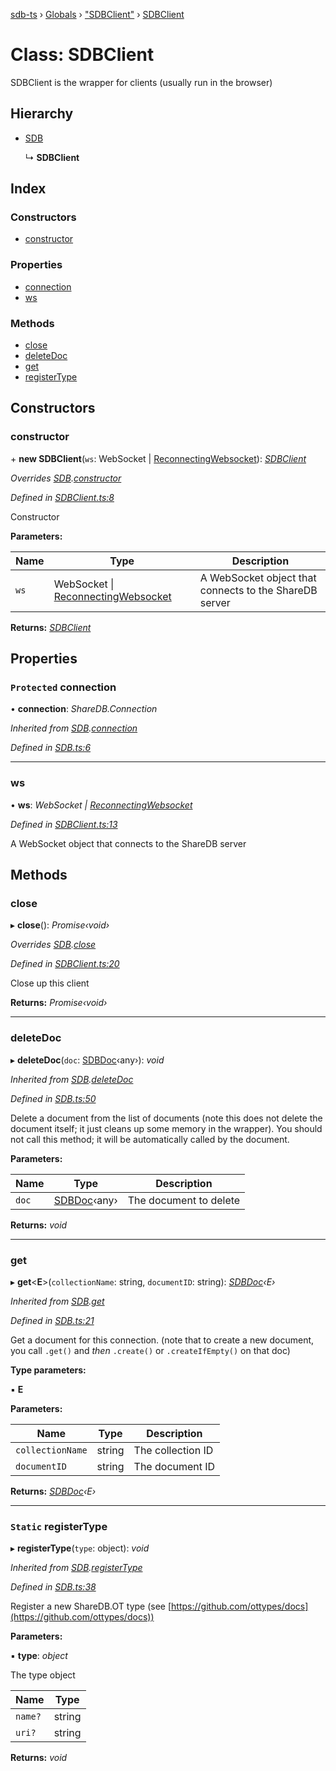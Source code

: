[sdb-ts](../README.md) › [Globals](../globals.md) › ["SDBClient"](../modules/_sdbclient_.md) › [SDBClient](_sdbclient_.sdbclient.md)

# Class: SDBClient

SDBClient is the wrapper for clients (usually run in the browser)

## Hierarchy

* [SDB](_sdb_.sdb.md)

  ↳ **SDBClient**

## Index

### Constructors

* [constructor](_sdbclient_.sdbclient.md#constructor)

### Properties

* [connection](_sdbclient_.sdbclient.md#protected-connection)
* [ws](_sdbclient_.sdbclient.md#ws)

### Methods

* [close](_sdbclient_.sdbclient.md#close)
* [deleteDoc](_sdbclient_.sdbclient.md#deletedoc)
* [get](_sdbclient_.sdbclient.md#get)
* [registerType](_sdbclient_.sdbclient.md#static-registertype)

## Constructors

###  constructor

\+ **new SDBClient**(`ws`: WebSocket | [ReconnectingWebsocket](_utils_.reconnectingwebsocket.md)): *[SDBClient](_sdbclient_.sdbclient.md)*

*Overrides [SDB](_sdb_.sdb.md).[constructor](_sdb_.sdb.md#constructor)*

*Defined in [SDBClient.ts:8](https://github.com/soney/sdb-ts/blob/2d09328/src/SDBClient.ts#L8)*

Constructor

**Parameters:**

Name | Type | Description |
------ | ------ | ------ |
`ws` | WebSocket &#124; [ReconnectingWebsocket](_utils_.reconnectingwebsocket.md) | A WebSocket object that connects to the ShareDB server  |

**Returns:** *[SDBClient](_sdbclient_.sdbclient.md)*

## Properties

### `Protected` connection

• **connection**: *ShareDB.Connection*

*Inherited from [SDB](_sdb_.sdb.md).[connection](_sdb_.sdb.md#protected-connection)*

*Defined in [SDB.ts:6](https://github.com/soney/sdb-ts/blob/2d09328/src/SDB.ts#L6)*

___

###  ws

• **ws**: *WebSocket | [ReconnectingWebsocket](_utils_.reconnectingwebsocket.md)*

*Defined in [SDBClient.ts:13](https://github.com/soney/sdb-ts/blob/2d09328/src/SDBClient.ts#L13)*

A WebSocket object that connects to the ShareDB server

## Methods

###  close

▸ **close**(): *Promise‹void›*

*Overrides [SDB](_sdb_.sdb.md).[close](_sdb_.sdb.md#abstract-close)*

*Defined in [SDBClient.ts:20](https://github.com/soney/sdb-ts/blob/2d09328/src/SDBClient.ts#L20)*

Close up this client

**Returns:** *Promise‹void›*

___

###  deleteDoc

▸ **deleteDoc**(`doc`: [SDBDoc](_sdbdoc_.sdbdoc.md)‹any›): *void*

*Inherited from [SDB](_sdb_.sdb.md).[deleteDoc](_sdb_.sdb.md#deletedoc)*

*Defined in [SDB.ts:50](https://github.com/soney/sdb-ts/blob/2d09328/src/SDB.ts#L50)*

Delete a document from the list of documents (note this does not delete the document itself; it just cleans up some memory in the wrapper).
You should not call this method; it will be automatically called by the document.

**Parameters:**

Name | Type | Description |
------ | ------ | ------ |
`doc` | [SDBDoc](_sdbdoc_.sdbdoc.md)‹any› | The document to delete  |

**Returns:** *void*

___

###  get

▸ **get**<**E**>(`collectionName`: string, `documentID`: string): *[SDBDoc](_sdbdoc_.sdbdoc.md)‹E›*

*Inherited from [SDB](_sdb_.sdb.md).[get](_sdb_.sdb.md#get)*

*Defined in [SDB.ts:21](https://github.com/soney/sdb-ts/blob/2d09328/src/SDB.ts#L21)*

Get a document for this connection. (note that to create a new document, you call `.get()` and *then* `.create()` or `.createIfEmpty()` on that doc)

**Type parameters:**

▪ **E**

**Parameters:**

Name | Type | Description |
------ | ------ | ------ |
`collectionName` | string | The collection ID |
`documentID` | string | The document ID  |

**Returns:** *[SDBDoc](_sdbdoc_.sdbdoc.md)‹E›*

___

### `Static` registerType

▸ **registerType**(`type`: object): *void*

*Inherited from [SDB](_sdb_.sdb.md).[registerType](_sdb_.sdb.md#static-registertype)*

*Defined in [SDB.ts:38](https://github.com/soney/sdb-ts/blob/2d09328/src/SDB.ts#L38)*

Register a new ShareDB.OT type (see [https://github.com/ottypes/docs](https://github.com/ottypes/docs))

**Parameters:**

▪ **type**: *object*

The type object

Name | Type |
------ | ------ |
`name?` | string |
`uri?` | string |

**Returns:** *void*
